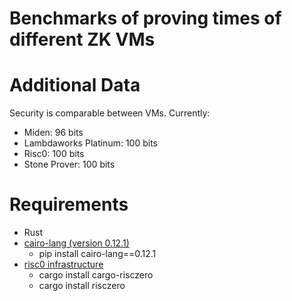 # Benchmarks of proving times of different ZK VMs

# Additional Data

Security is comparable between VMs. Currently:

- Miden: 96 bits
- Lambdaworks Platinum: 100 bits
- Risc0: 100 bits
- Stone Prover: 100 bits
# Requirements

- Rust
- [cairo-lang (version 0.12.1)](https://github.com/starkware-libs/cairo-lang)
  - pip install cairo-lang==0.12.1
- [risc0 infrastructure](https://github.com/risc0/risc0)
  - cargo install cargo-risczero
  - cargo install risczero 
